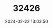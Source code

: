 ---
title: "32426"
category: "Magnolia rostrata"
draft: false
date: 2024-02-22 13:03:50
languages:
  Chinese: ["Changhui Houpo"]
---